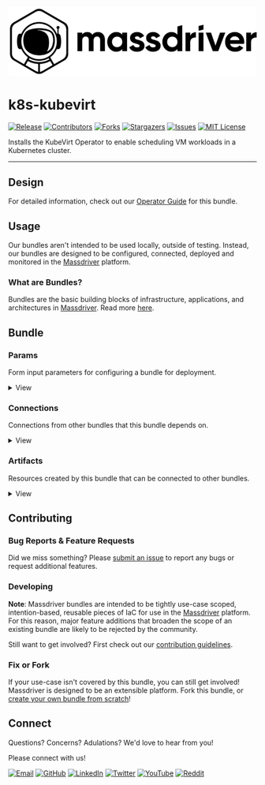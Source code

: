 [![Massdriver][logo]][website]

# k8s-kubevirt

[![Release][release_shield]][release_url]
[![Contributors][contributors_shield]][contributors_url]
[![Forks][forks_shield]][forks_url]
[![Stargazers][stars_shield]][stars_url]
[![Issues][issues_shield]][issues_url]
[![MIT License][license_shield]][license_url]

Installs the KubeVirt Operator to enable scheduling VM workloads in a Kubernetes cluster.

---

## Design

For detailed information, check out our [Operator Guide](operator.md) for this bundle.

## Usage

Our bundles aren't intended to be used locally, outside of testing. Instead, our bundles are designed to be configured, connected, deployed and monitored in the [Massdriver][website] platform.

### What are Bundles?

Bundles are the basic building blocks of infrastructure, applications, and architectures in [Massdriver][website]. Read more [here](https://docs.massdriver.cloud/concepts/bundles).

## Bundle

### Params

Form input parameters for configuring a bundle for deployment.

<details>
<summary>View</summary>

<!-- PARAMS:START -->

**Params coming soon**

<!-- PARAMS:END -->

</details>

### Connections

Connections from other bundles that this bundle depends on.

<details>
<summary>View</summary>

<!-- CONNECTIONS:START -->

**Connections coming soon**

<!-- CONNECTIONS:END -->

</details>

### Artifacts

Resources created by this bundle that can be connected to other bundles.

<details>
<summary>View</summary>

<!-- ARTIFACTS:START -->

**Artifacts coming soon**

<!-- ARTIFACTS:END -->

</details>

## Contributing

<!-- CONTRIBUTING:START -->

### Bug Reports & Feature Requests

Did we miss something? Please [submit an issue](https://github.com/massdriver-cloud/k8s-kubevirt/issues>) to report any bugs or request additional features.

### Developing

**Note**: Massdriver bundles are intended to be tightly use-case scoped, intention-based, reusable pieces of IaC for use in the [Massdriver][website] platform. For this reason, major feature additions that broaden the scope of an existing bundle are likely to be rejected by the community.

Still want to get involved? First check out our [contribution guidelines](https://docs.massdriver.cloud/bundles/contributing).

### Fix or Fork

If your use-case isn't covered by this bundle, you can still get involved! Massdriver is designed to be an extensible platform. Fork this bundle, or [create your own bundle from scratch](https://docs.massdriver.cloud/bundles/development)!

<!-- CONTRIBUTING:END -->

## Connect

<!-- CONNECT:START -->

Questions? Concerns? Adulations? We'd love to hear from you!

Please connect with us!

[![Email][email_shield]][email_url]
[![GitHub][github_shield]][github_url]
[![LinkedIn][linkedin_shield]][linkedin_url]
[![Twitter][twitter_shield]][twitter_url]
[![YouTube][youtube_shield]][youtube_url]
[![Reddit][reddit_shield]][reddit_url]


<!-- markdownlint-disable -->

[logo]: https://raw.githubusercontent.com/massdriver-cloud/docs/main/static/img/logo-with-logotype-horizontal-400x110.svg

[docs]: https://docs.massdriver.cloud?utm_source=k8s-kubevirt&utm_medium=k8s-kubevirt&utm_campaign=k8s-kubevirt&utm_content=k8s-kubevirt
[website]: https://www.massdriver.cloud?utm_source=k8s-kubevirt&utm_medium=k8s-kubevirt&utm_campaign=k8s-kubevirt&utm_content=k8s-kubevirt
[github]: https://github.com/massdriver-cloud
[linkedin]: https://www.linkedin.com/company/massdriver/

[contributors_shield]: https://img.shields.io/github/contributors/massdriver-cloud/k8s-kubevirt.svg?style=for-the-badge>
[contributors_url]: https://github.com/massdriver-cloud/k8s-kubevirt/graphs/contributors>
[forks_shield]: https://img.shields.io/github/forks/massdriver-cloud/k8s-kubevirt.svg?style=for-the-badge>
[forks_url]: https://github.com/massdriver-cloud/k8s-kubevirt/network/members>
[stars_shield]: https://img.shields.io/github/stars/massdriver-cloud/k8s-kubevirt.svg?style=for-the-badge>
[stars_url]: https://github.com/massdriver-cloud/k8s-kubevirt/stargazers>
[issues_shield]: https://img.shields.io/github/issues/massdriver-cloud/k8s-kubevirt.svg?style=for-the-badge>
[issues_url]: https://github.com/massdriver-cloud/k8s-kubevirt/issues>
[release_url]: https://github.com/massdriver-cloud/k8s-kubevirt/releases/latest>
[release_shield]: https://img.shields.io/github/release/massdriver-cloud/k8s-kubevirt.svg?style=for-the-badge>
[license_shield]: https://img.shields.io/github/license/massdriver-cloud/k8s-kubevirt.svg?style=for-the-badge>
[license_url]: https://github.com/massdriver-cloud/k8s-kubevirt/blob/main/LICENSE>

[email_url]: mailto:support@massdriver.cloud
[email_shield]: https://img.shields.io/badge/email-Massdriver-black.svg?style=for-the-badge&logo=mail.ru&color=000000
[github_url]: mailto:support@massdriver.cloud
[github_shield]: https://img.shields.io/badge/follow-Github-black.svg?style=for-the-badge&logo=github&color=181717
[linkedin_url]: https://linkedin.com/in/massdriver-cloud
[linkedin_shield]: https://img.shields.io/badge/follow-LinkedIn-black.svg?style=for-the-badge&logo=linkedin&color=0A66C2
[twitter_url]: https://twitter.com/massdriver
[twitter_shield]: https://img.shields.io/badge/follow-Twitter-black.svg?style=for-the-badge&logo=twitter&color=1DA1F2
[youtube_url]: https://www.youtube.com/channel/UCfj8P7MJcdlem2DJpvymtaQ
[youtube_shield]: https://img.shields.io/badge/subscribe-Youtube-black.svg?style=for-the-badge&logo=youtube&color=FF0000
[reddit_url]: https://www.reddit.com/r/massdriver
[reddit_shield]: https://img.shields.io/badge/subscribe-Reddit-black.svg?style=for-the-badge&logo=reddit&color=FF4500

<!-- markdownlint-restore -->

<!-- CONNECT:END -->
